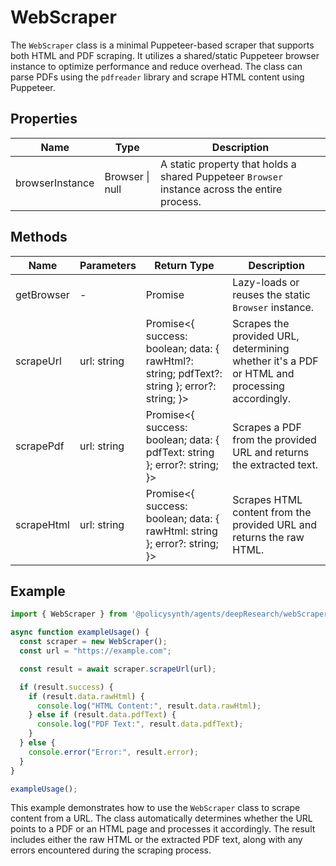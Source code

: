 # WebScraper

The `WebScraper` class is a minimal Puppeteer-based scraper that supports both HTML and PDF scraping. It utilizes a shared/static Puppeteer browser instance to optimize performance and reduce overhead. The class can parse PDFs using the `pdfreader` library and scrape HTML content using Puppeteer.

## Properties

| Name              | Type    | Description                                                                 |
|-------------------|---------|-----------------------------------------------------------------------------|
| browserInstance   | Browser \| null | A static property that holds a shared Puppeteer `Browser` instance across the entire process. |

## Methods

| Name         | Parameters | Return Type | Description                                                                 |
|--------------|------------|-------------|-----------------------------------------------------------------------------|
| getBrowser   | -          | Promise<Browser> | Lazy-loads or reuses the static `Browser` instance.                         |
| scrapeUrl    | url: string | Promise<{ success: boolean; data: { rawHtml?: string; pdfText?: string }; error?: string; }> | Scrapes the provided URL, determining whether it's a PDF or HTML and processing accordingly. |
| scrapePdf    | url: string | Promise<{ success: boolean; data: { pdfText: string }; error?: string; }> | Scrapes a PDF from the provided URL and returns the extracted text.         |
| scrapeHtml   | url: string | Promise<{ success: boolean; data: { rawHtml: string }; error?: string; }> | Scrapes HTML content from the provided URL and returns the raw HTML.        |

## Example

```typescript
import { WebScraper } from '@policysynth/agents/deepResearch/webScraper.js';

async function exampleUsage() {
  const scraper = new WebScraper();
  const url = "https://example.com";

  const result = await scraper.scrapeUrl(url);

  if (result.success) {
    if (result.data.rawHtml) {
      console.log("HTML Content:", result.data.rawHtml);
    } else if (result.data.pdfText) {
      console.log("PDF Text:", result.data.pdfText);
    }
  } else {
    console.error("Error:", result.error);
  }
}

exampleUsage();
```

This example demonstrates how to use the `WebScraper` class to scrape content from a URL. The class automatically determines whether the URL points to a PDF or an HTML page and processes it accordingly. The result includes either the raw HTML or the extracted PDF text, along with any errors encountered during the scraping process.